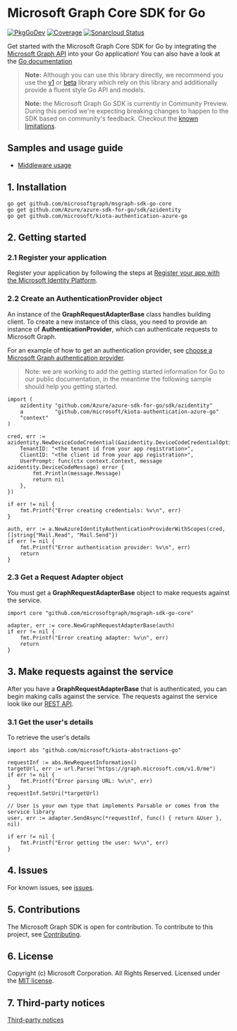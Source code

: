 # Microsoft Graph Core SDK for Go

[![PkgGoDev](https://pkg.go.dev/badge/github.com/microsoftgraph/msgraph-sdk-go-core/)](https://pkg.go.dev/github.com/microsoftgraph/msgraph-sdk-go-core/) [![Coverage](https://sonarcloud.io/api/project_badges/measure?project=microsoftgraph_msgraph-sdk-go-core&metric=coverage)](https://sonarcloud.io/dashboard?id=microsoftgraph_msgraph-sdk-go-core) [![Sonarcloud Status](https://sonarcloud.io/api/project_badges/measure?project=microsoftgraph_msgraph-sdk-go-core&metric=alert_status)](https://sonarcloud.io/dashboard?id=microsoftgraph_msgraph-sdk-go-core)

Get started with the Microsoft Graph Core SDK for Go by integrating the [Microsoft Graph API](https://docs.microsoft.com/graph/overview) into your Go application! You can also have a look at the [Go documentation](https://pkg.go.dev/github.com/microsoftgraph/msgraph-sdk-go-core/)

> **Note:** Although you can use this library directly, we recommend you use the [v1](https://github.com/microsoftgraph/msgraph-sdk-go) or [beta](https://github.com/microsoftgraph/msgraph-beta-sdk-go) library which rely on this library and additionally provide a fluent style Go API and models.
>
> **Note:** the Microsoft Graph Go SDK is currently in Community Preview. During this period we're expecting breaking changes to happen to the SDK based on community's feedback. Checkout the [known limitations](https://github.com/microsoftgraph/msgraph-sdk-go-core/issues/1).

## Samples and usage guide

- [Middleware usage](https://github.com/microsoftgraph/msgraph-sdk-design/)

## 1. Installation

```Shell
go get github.com/microsoftgraph/msgraph-sdk-go-core
go get github.com/Azure/azure-sdk-for-go/sdk/azidentity
go get github.com/microsoft/kiota-authentication-azure-go
```

## 2. Getting started

### 2.1 Register your application

Register your application by following the steps at [Register your app with the Microsoft Identity Platform](https://docs.microsoft.com/graph/auth-register-app-v2).

### 2.2 Create an AuthenticationProvider object

An instance of the **GraphRequestAdapterBase** class handles building client. To create a new instance of this class, you need to provide an instance of **AuthenticationProvider**, which can authenticate requests to Microsoft Graph.

For an example of how to get an authentication provider, see [choose a Microsoft Graph authentication provider](https://docs.microsoft.com/graph/sdks/choose-authentication-providers?tabs=Go).

> Note: we are working to add the getting started information for Go to our public documentation, in the meantime the following sample should help you getting started.

```Golang
import (
    azidentity "github.com/Azure/azure-sdk-for-go/sdk/azidentity"
    a          "github.com/microsoft/kiota-authentication-azure-go"
    "context"
)

cred, err := azidentity.NewDeviceCodeCredential(&azidentity.DeviceCodeCredentialOptions{
    TenantID: "<the tenant id from your app registration>",
    ClientID: "<the client id from your app registration>",
    UserPrompt: func(ctx context.Context, message azidentity.DeviceCodeMessage) error {
        fmt.Println(message.Message)
        return nil
    },
})

if err != nil {
    fmt.Printf("Error creating credentials: %v\n", err)
}

auth, err := a.NewAzureIdentityAuthenticationProviderWithScopes(cred, []string{"Mail.Read", "Mail.Send"})
if err != nil {
    fmt.Printf("Error authentication provider: %v\n", err)
    return
}

```

### 2.3 Get a Request Adapter object

You must get a **GraphRequestAdapterBase** object to make requests against the service.

```Golang
import core "github.com/microsoftgraph/msgraph-sdk-go-core"

adapter, err := core.NewGraphRequestAdapterBase(auth)
if err != nil {
    fmt.Printf("Error creating adapter: %v\n", err)
    return
}
```

## 3. Make requests against the service

After you have a **GraphRequestAdapterBase** that is authenticated, you can begin making calls against the service. The requests against the service look like our [REST API](https://docs.microsoft.com/graph/api/overview?view=graph-rest-1.0).

### 3.1 Get the user's details

To retrieve the user's details

```Golang
import abs "github.com/microsoft/kiota-abstractions-go"

requestInf := abs.NewRequestInformation()
targetUrl, err := url.Parse("https://graph.microsoft.com/v1.0/me")
if err != nil {
    fmt.Printf("Error parsing URL: %v\n", err)
}
requestInf.SetUri(*targetUrl)

// User is your own type that implements Parsable or comes from the service library
user, err := adapter.SendAsync(*requestInf, func() { return &User }, nil)

if err != nil {
    fmt.Printf("Error getting the user: %v\n", err)
}
```

## 4. Issues

For known issues, see [issues](https://github.com/MicrosoftGraph/msgraph-sdk-go-core/issues).

## 5. Contributions

The Microsoft Graph SDK is open for contribution. To contribute to this project, see [Contributing](https://github.com/microsoftgraph/msgraph-sdk-go-core/blob/main/CONTRIBUTING.md).

## 6. License

Copyright (c) Microsoft Corporation. All Rights Reserved. Licensed under the [MIT license](LICENSE).

## 7. Third-party notices

[Third-party notices](THIRD%20PARTY%20NOTICES)
